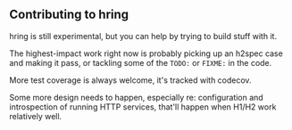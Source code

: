 ## Contributing to hring

hring is still experimental, but you can help by trying to build
stuff with it.

The highest-impact work right now is probably picking up an h2spec
case and making it pass, or tackling some of the `TODO:` or `FIXME:`
in the code.

More test coverage is always welcome, it's tracked with codecov.

Some more design needs to happen, especially re: configuration and
introspection of running HTTP services, that'll happen when H1/H2
work relatively well.

